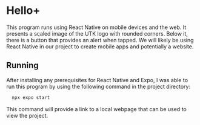 
# Hello+

This program runs using React Native on mobile devices and the web. It presents a scaled image of the UTK logo with rounded corners. Below it, there is a button that provides an alert when tapped. We will likely be using React Native in our project to create mobile apps and potentially a website.


## Running

After installing any prerequisites for React Native and Expo, I was able to run this program by using the following command in the project directory:

```bash
  npx expo start
```

This command will provide a link to a local webpage that can be used to view the project.
